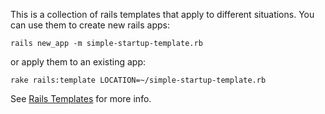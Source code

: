 This is a collection of rails templates that apply to different situations.  You can use them to create new rails apps:

    rails new_app -m simple-startup-template.rb

or apply them to an existing app:

    rake rails:template LOCATION=~/simple-startup-template.rb

See [Rails Templates](http://m.onkey.org/2008/12/4/rails-templates) for more info.
